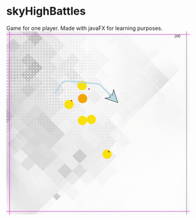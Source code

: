 # skyHighBattles
Game for one player. Made with javaFX for learning purposes.
![](SkyHighBattles.gif)
